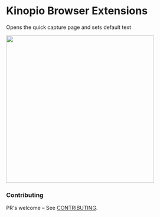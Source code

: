 # Kinopio Browser Extensions

Opens the quick capture page and sets default text

<img src="https://us-east-1.linodeobjects.com/kinopio-uploads/DBu2iN5CC5i5f4VOqB2lI/SPPOKY-WITCH.png" width="400">

### Contributing

PR's welcome – See [CONTRIBUTING](CONTRIBUTING.md).

